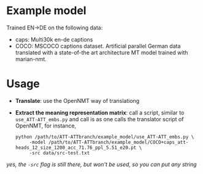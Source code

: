 # Example model 

Trained EN->DE on the following data:
- caps: Multi30k en-de captions
- COCO: MSCOCO captions dataset. Artificial parallel German data translated with a state-of-the art architecture MT model trained with marian-nmt.

# Usage
 - **Translate**: use the OpenNMT way of translationg
 - **Extract the meaning representation matrix**: call a script, similar to `use_ATT-ATT_embs.py` and call is as one calls the translator script of OpenNMT, for instance,
 
    ```
    python /path/to/ATT-ATTbranch/example_model/use_ATT-ATT_embs.py \
         -model /path/to/ATT-ATTbranch/example_model/COCO+caps_att-heads_12_size_1200_acc_71.76_ppl_5.51_e20.pt \
         -src data/src-test.txt 
    ```
*yes, the `-src` flag is still there, but won't be used, so you can put any string*
